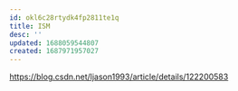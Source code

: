 ```yaml
---
id: okl6c28rtydk4fp2811te1q
title: ISM
desc: ''
updated: 1688059544807
created: 1687971957027
---
```


https://blog.csdn.net/ljason1993/article/details/122200583
